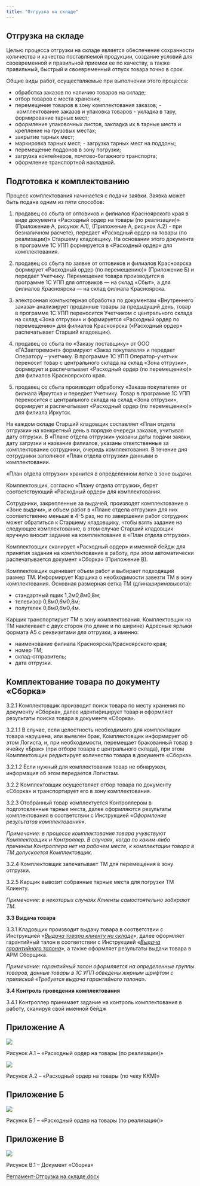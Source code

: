 ```yaml
---
title: "Отгрузка на складе"
---
```


## Отгрузка на складе

Целью процесса отгрузки на складе является обеспечение сохранности количества и качества поставляемой продукции, создание условий для своевременной и правильной приемки ее по качеству, а также правильный, быстрый и своевременный отпуск товара точно в срок.

Общие виды работ, осуществляемые при выполнении этого процесса:
- обработка заказов по наличию товаров на складе;
- отбор товаров с места хранения;
- перемещение товаров в зону комплектования заказов;
- комплектование заказов и упаковка товаров - укладка в тару, формирование тарных мест;
- оформление упаковочных листов, закладка их в тарные места и крепление на грузовых местах;
- закрытие тарных мест;
- маркировка тарных мест;
- загрузка тарных мест на поддоны;
- перемещение поддонов в зону погрузки;
- загрузка контейнеров, почтово-багажного транспорта;
- оформление транспортной накладной.

## Подготовка к комплектованию

Процесс комплектования начинается с подачи заявки. Заявка может быть подана одним из пяти способов:

1) продавец со сбыта от оптовиков и филиалов Красноярского края в виде документа «Расходный ордер на товары (по реализации)» (Приложение А, рисунок А.1), (Приложение А, рисунок А.2) - при безналичном расчете), передает «Расходный ордер на товары (по реализации)» Старшему кладовщику. На основании этого документа в программе 1С УПП формируется в «Расходный ордер» для комплектования.

2) продавец со сбыта по заявке от оптовиков и филиалов Красноярска формирует «Расходный ордер (по перемещению)» (Приложение Б) и передает Учетчику. Перемещение товара производится в программе 1С УПП для оптовиков — на склад «Сбыт», а для филиалов Красноярска — на склад филиала Красноярска.

3) электронная компьютерная обработка по документам «Внутреннего заказа» анализирует проданные товары за предыдущий день, товар в программе 1С УПП переносится Учетчиком с центрального склада на склад «Зона отгрузки» и формируется «Расходный ордер по перемещению» для филиалов Красноярска («Расходный ордер» распечатывает Старший кладовщик).

4) продавец со сбыта по «Заказу поставщику» от ООО «ГАЗавторемонт» формируют «Заказ покупателя» и передает Оператору – учетчику. В программе 1С УПП Оператор-учетчик переносит товар с центрального склада на склад «Зона отгрузки», формирует и распечатывает «Расходный ордер (по перемещению)» для филиалов Красноярского края.

5) продавец со сбыта производит обработку «Заказа покупателя» от филиала Иркутска и передает Учетчику. Товар в программе 1С УПП переносится с центрального склада на склад «Зона отгрузки», формирует и распечатывает «Расходный ордер (по перемещению)» для филиала Иркутск.

На каждом складе Старший кладовщик составляет «План отдела отгрузки» на конкретный день в порядке очереди заказов, учитывая дату отгрузки. В «Плане отдела отгрузки» указаны даты подачи заявки, дату загрузки и название филиалов, указаны ответственные за комплектование сотрудники, очередь комплектования. В течение дня сотрудники заполняют «План отдела отгрузки» данными о комплектовании.

«План отдела отгрузки» хранится в определенном лотке в зоне выдачи.

Комплектовщик, согласно «Плану отдела отгрузки», берет соответствующий «Расходный ордер» для комплектования.

Сотрудники, закрепленные за выдачей, производят комплектование в «Зоне выдачи», и объем работ в «Плане отдела отгрузки» для них соответственно меньше в 4-5 раз, но по завершении работ сотрудник может обратиться к Старшему кладовщику, чтобы взять задание на следующее комплектование, в этом случае Старший кладовщик вручную вносит задание на комплектование в «План отдела отгрузки».

Комплектовщик сканирует «Расходный ордер» и именной бейдж для принятия задания на комплектование в работу, при этом автоматически распечатывается документ «Сборка» (Приложение В).

Комплектовщик оценивает объем работ и выбирает подходящий размер ТМ. Информирует Карщика о необходимости завезти ТМ в зону комплектования. Основная размерная сетка ТМ (длина*ширина*высота):

- стандартный ящик 1,2м*0,8м*0,8м;
- телевизор 0,8м*0,6м*0,8м;
- полутелек 0,8м*0,6м*0,4м.

Карщик транспортирует ТМ в зону комплектования. Комплектовщик на ТМ наклеивает с двух сторон (по длине и по ширине) Адресные ярлыки формата А5 с реквизитами для отгрузки, а именно:

- наименование филиала Красноярска/Красноярского края;
- номер ТМ;
- склад-отправитель;
- дата отгрузки.
 
## Комплектование товара по документу «Сборка»

3.2.1 Комплектовщик производит поиск товара по месту хранения по документу «Сборка», далее идентифицирует товар и оформляет результаты поиска товара в документе «Сборка».

3.2.1.1 В случае, если целостность необходимого для комплектации товара нарушена, или выявлен брак, Комплектовщик информирует об этом Логиста, и, при необходимости, перемещает бракованный товар в ячейку «Брак» (при отборе товара с центрального склада), при этом Комплектовщик редактирует количество товара в документе «Сборка».

3.2.1.2 Если нужный для комплектования товар не обнаружен, информация об этом передается Логистам.

3.2.2 Комплектовщик осуществляет отбор товара по документу «Сборка» и транспортирует его в зону комплектования.

3.2.3 Отобранный товар комплектуется Контроллером в подготовленные тарные места, далее оформляются результаты комплектования в соответствии с Инструкцией _«Оформление результатов комплектования»_.

_Примечание: в процессе комплектования товара учувствуют Комплектовщик и Контроллер. В случаях, когда по каким-либо причинам Контроллера нет на рабочем месте, к комплектации товара в ТМ допускается Комплектовщик._

3.2.4 Комплектовщик запечатывает ТМ для перемещения в зону отгрузки.

3.2.5 Карщик вывозит собранные тарные места для погрузки ТМ Клиенту.

_Примечание: в некоторых случаях Клиенты самостоятельно забирают ТМ._

**3.3 Выдача товара**

3.3.1 Кладовщик производит выдачу товара в соответствии с Инструкцией _«[Выдача товара клиенту на складе](notesorg/Выдача%20товара%20клиенту%20на%20складе.md)»_, далее оформляет гарантийный талон в соответствии с Инструкцией _«[Выдача гарантийного талона](notesorg/Выдача%20гарантийного%20талона.md)»_, а также оформляет результаты выдачи товара в АРМ Сборщика.

_Примечание: гарантийный талон оформляется на определенные группы товаров, данные товары в 1С УПП обведены жирным шрифтом с припиской «Требуется выдача гарантийного талона»._

**3.4 Контроль проведения комплектования**

3.4.1 Контроллер принимает задание на контроль комплектования в работу, сканируя свой именной бейдж

## Приложение А

![](notesorg/_attach/Pasted%20image%2020221123155941.png)

Рисунок А.1 – «Расходный ордер на товары (по реализации)»

![](notesorg/_attach/lu224723662dm_tmp_408d591873d2ad50.jpg)

Рисунок А.2 – «Расходный ордер на товары (по чеку ККМ)»

## Приложение Б
![](notesorg/_attach/lu224723662dm_tmp_e704e03fac24ae8d.png)

Рисунок Б.1 – «Расходный ордер на товары (по реализации)»

## Приложение В

![](notesorg/_attach/lu224723662dm_tmp_9b2738369b793624.png)

Рисунок В.1 – Документ «Сборка»

[Регламент-Отгрузка на складе.docx](notesorg/_attach/Регламент%20-%20Отгрузка%20на%20складе.docx)